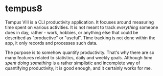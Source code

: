 # tempus8

Tempus VIII is a CLI productivity application. It focuses around measuring time spent on various activities. It is not meant to track *everything* someone does in day, rather - work, hobbies, or anything else that could be described as "productive" or "useful". Time tracking is not done within the app, it only records and processes such data. 

The purpose is to somehow quantify productivity. That's why there are so many features related to statistics, daily and weekly goals. Although *time spent doing something* is a rather simplistic and incomplete way of quantifying productivity, it is good enough, and it certainly works for me.
